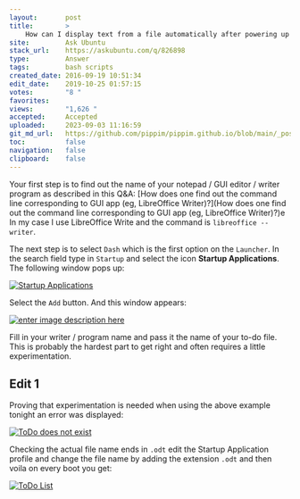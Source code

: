 ```yaml
---
layout:       post
title:        >
    How can I display text from a file automatically after powering up my computer, in text editor or terminal?
site:         Ask Ubuntu
stack_url:    https://askubuntu.com/q/826898
type:         Answer
tags:         bash scripts
created_date: 2016-09-19 10:51:34
edit_date:    2019-10-25 01:57:15
votes:        "8 "
favorites:    
views:        "1,626 "
accepted:     Accepted
uploaded:     2023-09-03 11:16:59
git_md_url:   https://github.com/pippim/pippim.github.io/blob/main/_posts/2016/2016-09-19-How-can-I-display-text-from-a-file-automatically-after-powering-up-my-computer_-in-text-editor-or-terminal_.md
toc:          false
navigation:   false
clipboard:    false
---
```


Your first step is to find out the name of your notepad / GUI editor / writer program as described in this Q&A: [How does one find out the command line corresponding to GUI app (eg, LibreOffice Writer)?](How does one find out the command line corresponding to GUI app (eg, LibreOffice Writer)?)e In my case I use LibreOffice Write and the command is `libreoffice --writer`.

The next step is to select `Dash` which is the first option on the `Launcher`. In the search field type in `Startup` and select the icon **Startup Applications**. The following window pops up: 

[![Startup Applications][1]][1]

Select the `Add` button. And this window appears:

[![enter image description here][2]][2]

Fill in your writer / program name and pass it the name of your to-do file. This is probably the hardest part to get right and often requires a little experimentation.

## Edit 1


Proving that experimentation is needed when using the above example tonight an error was displayed:

[![ToDo does not exist][3]][3]

Checking the actual file name ends in `.odt` edit the Startup Application profile and change the file name by adding the extension `.odt` and then voila on every boot you get:

[![ToDo List][4]][4]


  [1]: https://i.stack.imgur.com/zseqym.png
  [2]: https://i.stack.imgur.com/KBcwhm.png
  [3]: https://i.stack.imgur.com/ScnJam.png
  [4]: https://i.stack.imgur.com/4OaV6l.png
